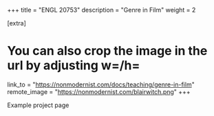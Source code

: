 +++
title = "ENGL 20753"
description = "Genre in Film"
weight = 2

[extra]
# You can also crop the image in the url by adjusting w=/h=
link_to = "https://nonmodernist.com/docs/teaching/genre-in-film"
remote_image = "https://nonmodernist.com/blairwitch.png"
+++

Example project page
